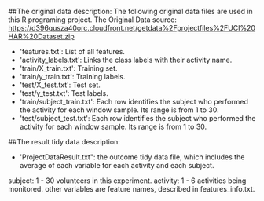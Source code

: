 ##The original data description:
The following original data files are used in this R programing project.
The Original Data source: https://d396qusza40orc.cloudfront.net/getdata%2Fprojectfiles%2FUCI%20HAR%20Dataset.zip

* 'features.txt': List of all features.
* 'activity_labels.txt': Links the class labels with their activity name.
* 'train/X_train.txt': Training set.
* 'train/y_train.txt': Training labels.
* 'test/X_test.txt': Test set.
* 'test/y_test.txt': Test labels.
* 'train/subject_train.txt': Each row identifies the subject who performed the activity for each window sample. Its range is from 1 to 30. 
* 'test/subject_test.txt': Each row identifies the subject who performed the activity for each window sample. Its range is from 1 to 30. 

##The result tidy data description:

* 'ProjectDataResult.txt": the outcome tidy data file, which includes the average of each variable for each activity and each subject.

subject: 1 - 30 volunteers in this experiment.
activity: 1 - 6 activities being monitored.
other variables are feature names, described in features_info.txt.
